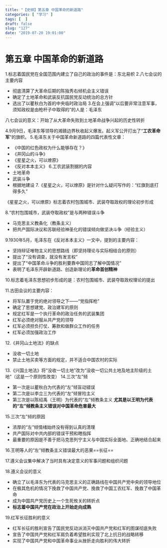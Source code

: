 ```yaml
---
title: "【史纲】第五章 中国革命的新道路"
categories: [ "学习" ]
tags: [  ]
draft: false
slug: "127"
date: "2019-07-20 19:01:00"
---
```


# 第五章    中国革命的新道路

1.标志着国民党在全国范围内建立了自己的政治的事件是：东北易帜
2.八七会议的主要内容
-  彻底清算了大革命后期的陈独秀右倾机会主义错误
- 确定了土地革命和武装反抗国民党反动统治的总方针
- 选出了以瞿秋白为首的中央临时政治局
3.在会上强调“以后要非常注意军事，须知政权是由枪杆子中取得的”的人是：毛泽东

八七会议的意义：开始了从大革命失败到土地革命战争兴起的历史性转折

4.9月9日，毛泽东等领导的湘赣边界秋收起义爆发。起义军公开打出了“**工农革命军**”的旗帜。
5.毛泽东关于中国革命新道路的四篇代表性文章：
-  《中国的红色政权为什么能够存在？》
- 《井冈山的斗争》
- 《星星之火，可以燎原》
- 《反对本本主义》
6.工农武装割据的内容
-  土地革命
- 武装斗争
- 根据地建设
7.《星星之火，可以燎原》是针对什么疑问写作的：“红旗到底打得多久”

《星星之火，可以燎原》标志着农村包围城市、武装夺取政权的理论初步形成

8.“农村包围城市，武装夺取政权”是与两种错误斗争
-  马克思主义教条化（教条主义）
- 把共产国际决议和苏联经验神圣化的错误倾向做坚决斗争（经验主义）

9.1930年5月，毛泽东在《反对本本主义》一文中，提到的主要内容：
- 坚持辩证唯物主义的思想路线（即坚持理论与实际相结合的原则）
- 提出了“没有调查，就没有发言权”
- 提出了“中国革命斗争的胜利要靠中国同志了解中国情况”
- 表明了毛泽东开辟新道路、创造新理论的**革命首创精神**

10.标志着毛泽东思想初步形成的是：农村包围城市、武装夺取政权理论的提出

11.古田会议的主要内容：
- 将军队置于党的绝对领导之下——“党指挥枪”
- 确定了思想建党、政治建军的原则
- 规定红军是一个执行革命的政治任务的武装集团
- 红军必须绝对服从共产党的领导
- 红军必须担负打仗、筹款和做群众工作的任务
- 红军必须加强政治工作

12.《井冈山土地法》的缺点
- 没收一切土地
- 禁止土地买卖等方面的规定，并不适合中国农村的实际

13.《兴国土地法》将“没收一切土地”改为“没收一切公共土地及地主阶级的土地”（这是一个原则性改变）
14.三次“左”倾
- 第一次是以瞿秋白为代表的“左”倾盲动错误
- 第二次是以李立三为代表的“左”倾冒险主义
- 第三次是以陈绍禹（王明）为代表的“左”倾教条主义
**尤其是以王明为代表的“左”倾教条主义错误对中国革命危害最大**

15.三次“左”倾的原因
- 浓厚的“左”倾情绪始终没有得到认真的清理
- 共产国际对中共内部的错误干预和瞎指挥
- 最重要的原因是不善于把马克思列宁主义与中国实际全面地、正确地结合起来

16.王明等人的“左”倾教条主义错误最大的恶果==长征==

17.遵义会议集中解决了当时具有决定意义的军事问题和组织问题

18.遵义会议的意义
- 确立了以毛泽东为代表的马克思主义的正确路线在中国共产党中央的领导地位
- 在极其危机的情况下挽救了中国共产党、挽救了中国工农红军、挽救了中国革命
- 成为中国共产党历史上一个生死攸关的转折点
- **标志着中国共产党在政治上开始走向成熟**

19.红军长征胜利的意义
- 红军长征的胜利宣告了国民党反动派消灭中国共产党和红军的图谋彻底失败
- 宣告了中国共产党和红军肩负着希望胜利实现了北上抗日的战略转移
- 实现了中国共产党和中国革命事业从挫折走向胜利的伟大转折


